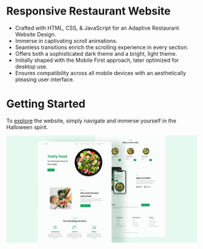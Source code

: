 # Responsive Restaurant Website

- Crafted with HTML, CSS, & JavaScript for an Adaptive Restaurant Website Design.
- Immerse in captivating scroll animations.
- Seamless transitions enrich the scrolling experience in every section.
- Offers both a sophisticated dark theme and a bright, light theme.
- Initially shaped with the Mobile First approach, later optimized for desktop use.
- Ensures compatibility across all mobile devices with an aesthetically pleasing user interface.

# Getting Started
To <a href="https://dimaa21.github.io/landing-halloween/">explore</a> the website, simply navigate and immerse yourself in the Halloween spirit. 

![preview img](/preview.png)
